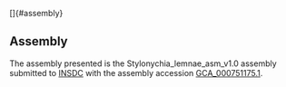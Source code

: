 []{#assembly}

Assembly
--------

The assembly presented is the Stylonychia\_lemnae\_asm\_v1.0 assembly
submitted to [INSDC](http://www.insdc.org) with the assembly accession
[GCA\_000751175.1](http://www.ebi.ac.uk/ena/data/view/GCA_000751175.1).
